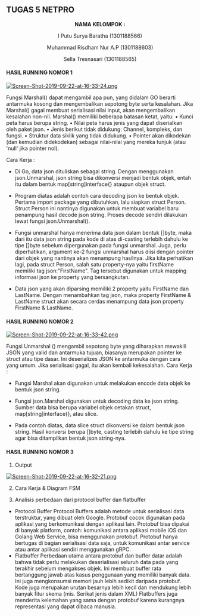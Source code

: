 ## TUGAS 5 NETPRO ##

<p align="center"
  <a><strong>  NAMA KELOMPOK :  </strong></a> 
</p>
<p align="center">
  <a>  I Putu Surya Baratha (1301188566)  </a> 
</p> 

<p align="center">
  <a>  Muhammad Risdham Nur A.P (1301188603)  </a> 
</p>

<p align="center">
  <a>  Sella Tresnasari  (1301188565)  </a> 
</p> 

#### HASIL RUNNING NOMOR 1 ####

[![Screen-Shot-2019-09-22-at-16-33-24.png](https://i.postimg.cc/44FsNjts/Screen-Shot-2019-09-22-at-16-33-24.png)](https://postimg.cc/CdDWcPmQ)

Fungsi Marshal() dapat mengambil apa pun, yang didalam GO berarti antarmuka kosong dan mengembalikan sepotong byte serta  kesalahan. Jika Marshal() gagal membuat serialisasi nilai input, akan mengembalikan kesalahan non-nil. Marshal() memiliki beberapa batasan ketat, yaitu:
•	Kunci peta harus berupa string.
•	Nilai peta harus jenis yang dapat diserialkan oleh paket json.
•	Jenis berikut tidak didukung: Channel, kompleks, dan fungsi.
•	Struktur data siklik yang tidak didukung.
•	Pointer akan dikodekan (dan kemudian didekodekan) sebagai nilai-nilai yang mereka tunjuk (atau 'null' jika pointer nol).

Cara Kerja :

* Di Go, data json dituliskan sebagai string. Dengan menggunakan json.Unmarshal, json string bisa dikonversi menjadi bentuk objek, entah itu dalam bentuk map[string]interface{} ataupun objek struct.

* Program diatas adalah contoh cara decoding json ke bentuk objek. Pertama import package yang dibutuhkan, lalu siapkan struct Person. Struct Person ini nantinya digunakan untuk membuat variabel baru penampung hasil decode json string. Proses decode sendiri dilakukan lewat fungsi json.Unmarshal(). 

* Fungsi unmarshal hanya menerima data json dalam bentuk []byte, maka dari itu data json string pada kode di atas di-casting terlebih dahulu ke tipe []byte sebelum dipergunakan pada fungsi unmarshal. Juga, perlu diperhatikan, argument ke-2 fungsi unmarshal harus diisi dengan pointer dari objek yang nantinya akan menampung hasilnya. Jika kita perhatikan lagi, pada struct Person, salah satu property-nya yaitu firstName memiliki tag json:"FirstName". Tag tersebut digunakan untuk mapping informasi json ke property yang bersangkutan.

* Data json yang akan diparsing memiliki 2 property yaitu FirstName dan LastName. Dengan menambahkan tag json, maka property FirstName & LastName struct akan secara cerdas menampung data json property FirstName & LastName.

#### HASIL RUNNING NOMOR 2 ####

[![Screen-Shot-2019-09-22-at-16-33-42.png](https://i.postimg.cc/T2kY5K88/Screen-Shot-2019-09-22-at-16-33-42.png)](https://postimg.cc/MXQ8hKKt)

Fungsi Unmarshal () mengambil sepotong byte yang diharapkan mewakili JSON yang valid dan antarmuka tujuan,  biasanya merupakan pointer ke struct atau tipe dasar. Ini deserializes JSON ke antarmuka dengan cara yang umum. Jika serialisasi gagal, itu akan kembali kekesalahan.
Cara Kerja : 
* Fungsi Marshal akan digunakan untuk melakukan encode data objek ke bentuk json string.

* Fungsi json.Marshal digunakan untuk decoding data ke json string. Sumber data bisa berupa variabel objek cetakan struct, map[string]interface{}, atau slice.

* Pada contoh diatas, data slice struct dikonversi ke dalam bentuk json string. Hasil konversi berupa []byte, casting terlebih dahulu ke tipe string agar bisa ditampilkan bentuk json string-nya.

#### HASIL RUNNING NOMOR 3 ####

1. Output

[![Screen-Shot-2019-09-22-at-16-32-21.png](https://i.postimg.cc/L5qd16fR/Screen-Shot-2019-09-22-at-16-32-21.png)](https://postimg.cc/p5t1Nvq1)

2.	Cara Kerja & Diagram FSM

3.	Analisis perbedaan dari protocol buffer dan flatbuffer
-	Protocol Buffer
Protocol Buffers adalah metode untuk serialisasi data terstruktur, yang dibuat oleh Google. Protobuf cocok digunakan pada aplikasi yang berkomunikasi dengan aplikasi lain. Protobuf bisa dipakai di banyak platform, contoh: komunikasi antara aplikasi mobile iOS dan Golang Web Service, bisa menggunakan protobuf.
Protobuf hanya bertugas di bagian serialisasi data saja, untuk komunikasi antar service atau antar aplikasi sendiri menggunakan gRPC.
-	Flatbuffer
Perbedaan utama antara protobuf dan buffer datar adalah bahwa tidak perlu melakukan deserialisasi seluruh data pada yang terakhir sebelum mengakses objek. Ini membuat buffer rata bertanggung jawab atas kasus penggunaan yang memiliki banyak data. Ini juga mengkonsumsi memori jauh lebih sedikit daripada protobuf.
Kode juga merupakan urutan besarnya lebih kecil dan mendukung lebih banyak fitur skema (mis. Serikat jenis dalam XML)
Flatbuffers juga menderita kelemahan yang sama dengan protobuf karena kurangnya representasi yang dapat dibaca manusia.
